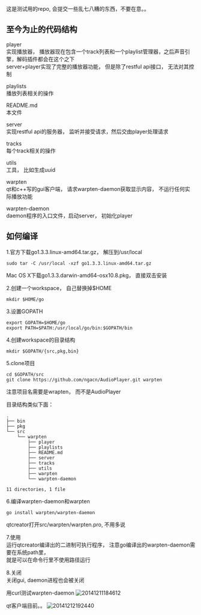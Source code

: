 这是测试用的repo, 会提交一些乱七八糟的东西，不要在意。。  

至今为止的代码结构  
------------------  

player  
实现播放器， 播放器现在包含一个track列表和一个playlist管理器，之后声音引擎，解码插件都会在这个之下  
server+player实现了完整的播放器功能， 但是除了restful api接口， 无法对其控制  

playlists  
播放列表相关的操作  

README.md  
本文件  

server  
实现restful api的服务器， 监听并接受请求，然后交由player处理请求  

tracks  
每个track相关的操作  

utils  
工具， 比如生成uuid  

warpten  
qt和c++写的gui客户端， 请求warpten-daemon获取显示内容， 不运行任何实际播放功能  

warpten-daemon  
daemon程序的入口文件，启动server， 初始化player  

如何编译
-------
 
1.官方下载go1.3.3.linux-amd64.tar.gz， 解压到/usr/local  
```
sudo tar -C /usr/local -xzf go1.3.3.linux-amd64.tar.gz  
```
Mac OS X下载go1.3.3.darwin-amd64-osx10.8.pkg， 直接双击安装  

2.创建一个workspace， 自己替换掉$HOME  
```
mkdir $HOME/go  
```

3.设置GOPATH  
``` 
export GOPATH=$HOME/go  
export PATH=$PATH:/usr/local/go/bin:$GOPATH/bin  
```

4.创建workspace的目录结构  
```  
mkdir $GOPATH/{src,pkg,bin}  
```

5.clone项目  
```  
cd $GOPATH/src  
git clone https://github.com/ngacn/AudioPlayer.git warpten  
```  
注意项目名需要是wrapten， 而不是AudioPlayer  

目录结构类似下面：  
```
.
├── bin
├── pkg
└── src
    └── warpten
        ├── player
        ├── playlists
        ├── README.md
        ├── server
        ├── tracks
        ├── utils
        ├── warpten
        └── warpten-daemon

11 directories, 1 file

```  

6.编译warpten-daemon和warpten  
```
go install warpten/warpten-daemon
```  
qtcreator打开src/warpten/warpten.pro, 不用多说

7.使用  
运行qtcreator编译出的二进制可执行程序， 注意go编译出的warpten-daemon需要在系统path里，  
就是可以在命令行里不使用路径运行

8.关闭  
关闭gui, daemon进程也会被关闭

用curl测试warpten-daemon
![20141211184612](https://cloud.githubusercontent.com/assets/9798546/5392953/048362f6-8167-11e4-84ad-f05d187a2643.png)

qt客户端目前。。
![20141212192440](https://cloud.githubusercontent.com/assets/9798546/5411363/6140e530-823a-11e4-91a2-d9584423bb50.png)
